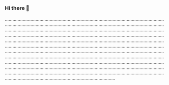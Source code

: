### Hi there 👋

..........................................................................................................................................................................................................................................................................................................................................................................................................................................................................................................................................................................................................................................................................................................................................................................................................................................................................................................................................................................................................................................................................................................................................................................................................................................................................................................................................................................................................................................................................................................